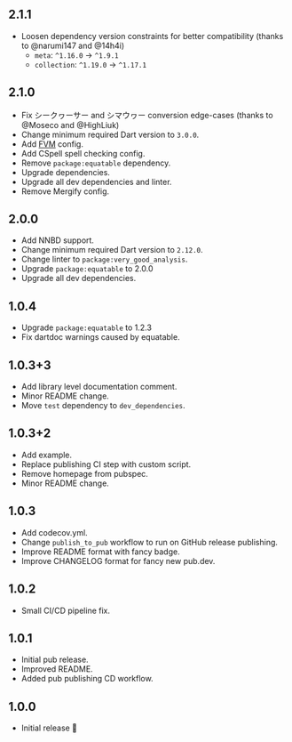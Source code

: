 ## 2.1.1

- Loosen dependency version constraints for better compatibility (thanks to @narumi147 and @14h4i)
  - `meta`: `^1.16.0` -> `^1.9.1`
  - `collection`: `^1.19.0` -> `^1.17.1`

## 2.1.0

- Fix シークヮーサー and シマウヮー conversion edge-cases (thanks to @Moseco and @HighLiuk)
- Change minimum required Dart version to `3.0.0`.
- Add [FVM](https://fvm.app/) config.
- Add CSpell spell checking config.
- Remove `package:equatable` dependency.
- Upgrade dependencies.
- Upgrade all dev dependencies and linter.
- Remove Mergify config.

## 2.0.0

- Add NNBD support.
- Change minimum required Dart version to `2.12.0`.
- Change linter to `package:very_good_analysis`.
- Upgrade `package:equatable` to 2.0.0
- Upgrade all dev dependencies.

## 1.0.4

- Upgrade `package:equatable` to 1.2.3
- Fix dartdoc warnings caused by equatable.

## 1.0.3+3

- Add library level documentation comment.
- Minor README change.
- Move `test` dependency to `dev_dependencies`.

## 1.0.3+2

- Add example.
- Replace publishing CI step with custom script.
- Remove homepage from pubspec.
- Minor README change.

## 1.0.3

- Add codecov.yml.
- Change `publish_to_pub` workflow to run on GitHub release publishing.
- Improve README format with fancy badge.
- Improve CHANGELOG format for fancy new pub.dev.

## 1.0.2

- Small CI/CD pipeline fix.

## 1.0.1

- Initial pub release.
- Improved README.
- Added pub publishing CD workflow.

## 1.0.0

- Initial release 🎉
